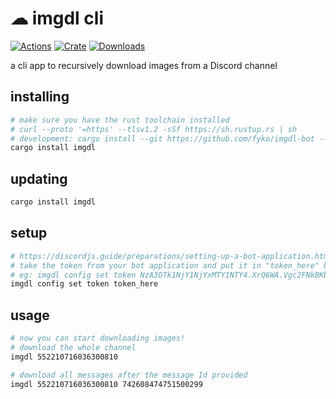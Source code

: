 # ☁ imgdl cli
[![Actions](https://img.shields.io/github/workflow/status/fyko/imgdl-bot/imgdl?style=flat)](https://github.com/Fyko/imgdl/actions)
[![Crate](https://img.shields.io/crates/v/imgdl.svg?style=flat)](https://crates.io/crates/imgdl)
[![Downloads](https://img.shields.io/crates/d/imgdl.svg?style=flat)](https://crates.io/crates/imgdl)

a cli app to recursively download images from a Discord channel 

## installing
```sh
# make sure you have the rust toolchain installed
# curl --proto '=https' --tlsv1.2 -sSf https://sh.rustup.rs | sh
# development: cargo install --git https://github.com/fyko/imgdl-bot --branch cli
cargo install imgdl
```
## updating
```sh
cargo install imgdl
```

## setup
```sh
# https://discordjs.guide/preparations/setting-up-a-bot-application.html#creating-your-bot
# take the token from your bot application and put it in "token_here" below
# eg: imgdl config set token NzA3OTk1NjY1NjYxMTY1NTY4.XrQ6WA.Vgc2FNkBKbsCu4Mq3pqj3Nj2Bp4
imgdl config set token token_here
```

## usage
```sh
# now you can start downloading images!
# download the whole channel
imgdl 552210716036300810 

# download all messages after the message Id provided
imgdl 552210716036300810 742608474751500299 
```